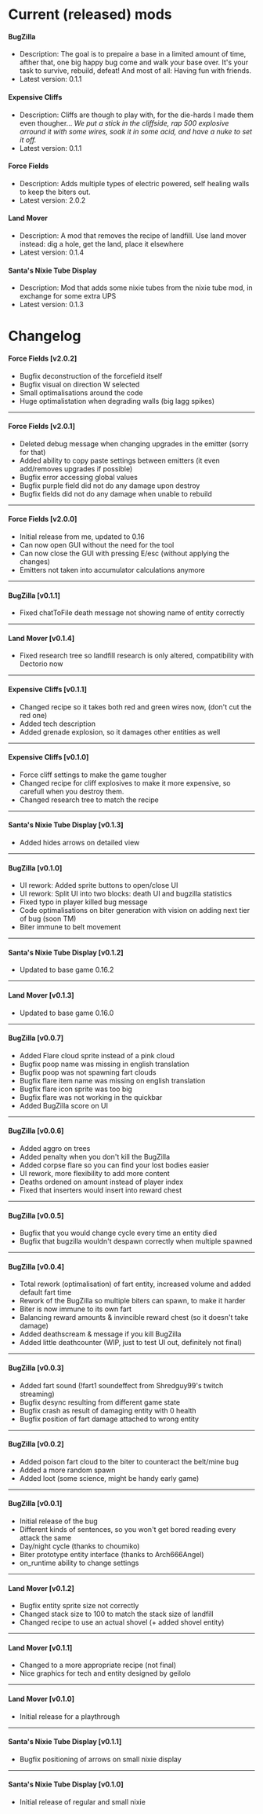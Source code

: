 # Current (released) mods
#### BugZilla
* Description: The goal is to prepaire a base in a limited amount of time, afther that, one big happy bug come and walk your base over. It's your task to survive, rebuild, defeat! And most of all: Having fun with friends.
* Latest version: 0.1.1

#### Expensive Cliffs
* Description: Cliffs are though to play with, for the die-hards I made them even thougher...
*We put a stick in the cliffside, rap 500 explosive arround it with some wires, soak it in some acid, and have a nuke to set it off.*
* Latest version: 0.1.1

#### Force Fields
* Description: Adds multiple types of electric powered, self healing walls to keep the biters out.
* Latest version: 2.0.2

#### Land Mover
* Description: A mod that removes the recipe of landfill. Use land mover instead: dig a hole, get the land, place it elsewhere
* Latest version: 0.1.4

#### Santa's Nixie Tube Display
* Description: Mod that adds some nixie tubes from the nixie tube mod, in exchange for some extra UPS
* Latest version: 0.1.3

# Changelog
#### Force Fields [v2.0.2]
* Bugfix deconstruction of the forcefield itself
* Bugfix visual on direction W selected
* Small optimalisations around the code
* Huge optimalistation when degrading walls (big lagg spikes)

-----
#### Force Fields [v2.0.1]
* Deleted debug message when changing upgrades in the emitter (sorry for that)
* Added ability to copy paste settings between emitters (it even add/removes upgrades if possible)
* Bugfix error accessing global values
* Bugfix purple field did not do any damage upon destroy
* Bugfix fields did not do any damage when unable to rebuild

-----
#### Force Fields [v2.0.0]
* Initial release from me, updated to 0.16
* Can now open GUI without the need for the tool
* Can now close the GUI with pressing E/esc (without applying the changes)
* Emitters not taken into accumulator calculations anymore

-----
#### BugZilla [v0.1.1]
* Fixed chatToFile death message not showing name of entity correctly

-----
#### Land Mover [v0.1.4]
* Fixed research tree so landfill research is only altered, compatibility with Dectorio now

-----
#### Expensive Cliffs [v0.1.1]
* Changed recipe so it takes both red and green wires now, (don't cut the red one)
* Added tech description
* Added grenade explosion, so it damages other entities as well

-----
#### Expensive Cliffs [v0.1.0]
* Force cliff settings to make the game tougher
* Changed recipe for cliff explosives to make it  more expensive, so carefull when you destroy them.
* Changed research tree to match the recipe

-----
#### Santa's Nixie Tube Display [v0.1.3]
* Added hides arrows on detailed view

-----
#### BugZilla [v0.1.0]
* UI rework: Added sprite buttons to open/close UI
* UI rework: Split UI into two blocks: death UI and bugzilla statistics
* Fixed typo in player killed bug message
* Code optimalisations on biter generation with vision on adding next tier of bug (soon TM)
* Biter immune to belt movement

-----
#### Santa's Nixie Tube Display [v0.1.2]
* Updated to base game 0.16.2

-----
#### Land Mover [v0.1.3]
* Updated to base game 0.16.0

-----
#### BugZilla [v0.0.7]
* Added Flare cloud sprite instead of a pink cloud
* Bugfix poop name was missing in english translation
* Bugfix poop was not spawning fart clouds
* Bugfix flare item name was missing on english translation
* Bugfix flare icon sprite was too big
* Bugfix flare was not working in the quickbar
* Added BugZilla score on UI

-----
#### BugZilla [v0.0.6]
* Added aggro on trees
* Added penalty when you don't kill the BugZilla
* Added corpse flare so you can find your lost bodies easier
* UI rework, more flexibility to add more content
* Deaths ordened on amount instead of player index
* Fixed that inserters would insert into reward chest

-----
#### BugZilla [v0.0.5]
* Bugfix that you would change cycle every time an entity died
* Bugfix that bugzilla wouldn't despawn correctly when multiple spawned

-----
#### BugZilla [v0.0.4]
* Total rework (optimalisation) of fart entity, increased volume and added default fart time
* Rework of the BugZilla so multiple biters can spawn, to make it harder
* Biter is now immune to its own fart
* Balancing reward amounts & invincible reward chest (so it doesn't take damage)
* Added deathscream & message if you kill BugZilla
* Added little deathcounter (WIP, just to test UI out, definitely not final)

-----
#### BugZilla [v0.0.3]
* Added fart sound (!fart1 soundeffect from Shredguy99's twitch streaming)
* Bugfix desync resulting from different game state
* Bugfix crash as result of damaging entity with 0 health
* Bugfix position of fart damage attached to wrong entity

-----
#### BugZilla [v0.0.2]
* Added poison fart cloud to the biter to counteract the belt/mine bug
* Added a more random spawn
* Added loot (some science, might be handy early game)

-----
#### BugZilla [v0.0.1]
* Initial release of the bug
* Different kinds of sentences, so you won't get bored reading every attack the same
* Day/night cycle (thanks to choumiko)
* Biter prototype entity interface (thanks to Arch666Angel)
* on_runtime ability to change settings

-----
#### Land Mover [v0.1.2]
* Bugfix entity sprite size not correctly
* Changed stack size to 100 to match the stack size of landfill
* Changed recipe to use an actual shovel (+ added shovel entity)

-----
#### Land Mover [v0.1.1]
* Changed to a more appropriate recipe (not final)
* Nice graphics for tech and entity designed by geilolo

-----
#### Land Mover [v0.1.0]
* Initial release for a playthrough

-----
#### Santa's Nixie Tube Display [v0.1.1]
* Bugfix positioning of arrows on small nixie display

-----
#### Santa's Nixie Tube Display [v0.1.0]
* Initial release of regular and small nixie
